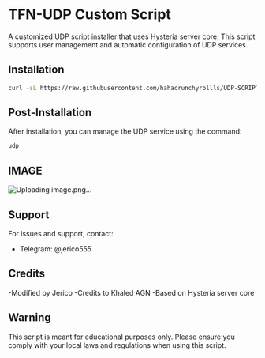 # TFN-UDP Custom Script

A customized UDP script installer that uses Hysteria server core. This script supports user management and automatic configuration of UDP services.

## Installation

```bash
curl -sL https://raw.githubusercontent.com/hahacrunchyrollls/UDP-SCRIPT/main/install.sh | bash
```

## Post-Installation

After installation, you can manage the UDP service using the command:

```bash
udp
```

## IMAGE

![Uploading image.png…]()


## Support

For issues and support, contact:
- Telegram: @jerico555
## Credits

-Modified by Jerico
-Credits to Khaled AGN
-Based on Hysteria server core

## Warning

This script is meant for educational purposes only. Please ensure you comply with your local laws and regulations when using this script.
